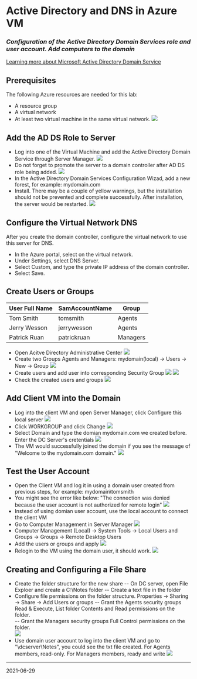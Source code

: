 # Active Directory and DNS in Azure VM 
### _Configuration of the Active Directory Domain Services role and user account. Add computers to the domain_

[Learning more about Microsoft Active Directory Domain Service ](https://docs.microsoft.com/en-us/windows-server/identity/ad-ds/get-started/virtual-dc/active-directory-domain-services-overview#:~:text=Active%20Directory%20stores%20information%20about%20objects%20on%20the,for%20a%20logical%2C%20hierarchical%20organization%20of%20directory%20information)

## Prerequisites
The following Azure resources are needed for this lab:
- A resource group
- A virtual network
- At least two virtual machine in the same virtual network.
![](https://raw.githubusercontent.com/patrick013/Blogs_Azure/main/Screenshot/Screenshot%202021-06-29%20131115.png?raw=true)
## Add the AD DS Role to Server
- Log into one of the Virtual Machine and add the Active Directory Domain Service through Server Manager. 
![](https://github.com/patrick013/Blogs_Azure/blob/main/Screenshot/Screenshot%202021-06-29%20131658.png?raw=true)
- Do not forget to promote the server to a domain controller after AD DS role being added.
![](https://github.com/patrick013/Blogs_Azure/blob/main/Screenshot/Screenshot%202021-06-29%20132033.png?raw=true)
- In the Active Directory Domain Services Configuration Wizad, add a new forest, for example: mydomain.com
- Install. There may be a couple of yellow warnings, but the installation should not be prevented and complete successfully. After installation, the server would be restarted.
![](https://github.com/patrick013/Blogs_Azure/blob/main/Screenshot/Screenshot%202021-06-29%20132547.png?raw=true)

## Configure the Virtual Network DNS
After you create the domain controller, configure the virtual network to use this server for DNS.
- In the Azure portal, select on the virtual network.
- Under Settings, select DNS Server.
- Select Custom, and type the private IP address of the domain controller.
- Select Save.

## Create Users or Groups
User Full Name | SamAccountName | Group
------ | ------|----------
Tom Smith      | tomsmith    | Agents
Jerry Wesson | jerrywesson   | Agents
Patrick Ruan      |    patrickruan   | Managers
- Open Acitve Directory Administrative Center
![](https://github.com/patrick013/Blogs_Azure/blob/main/Screenshot/Screenshot%202021-06-29%20134209.png?raw=true)
- Create two Groups Agents and Managers: mydomain(local) -> Users -> New -> Group
![](https://github.com/patrick013/Blogs_Azure/blob/main/Screenshot/Screenshot%202021-06-29%20170226.png?raw=true)
- Create users and add user into corresponding Security Group
![](https://github.com/patrick013/Blogs_Azure/blob/main/Screenshot/Screenshot%202021-06-29%20134420.png?raw=true)
![](https://github.com/patrick013/Blogs_Azure/blob/main/Screenshot/Screenshot%202021-06-29%20170427.png?raw=true)
- Check the created users and groups
![](https://raw.githubusercontent.com/patrick013/Blogs_Azure/main/Screenshot/Screenshot%202021-06-29%20134752.png?raw=true)

## Add Client VM into the Domain
- Log into the client VM and open Server Manager, click Configure this local server
![](https://github.com/patrick013/Blogs_Azure/blob/main/Screenshot/Screenshot%202021-06-29%20135419.png?raw=true)
- Click WORKGROUP and click Change
![](https://github.com/patrick013/Blogs_Azure/blob/main/Screenshot/Screenshot%202021-06-29%20141649.png?raw=true)
- Select Domain and type the domian mydomain.com we created before. Enter the DC Server's cretentials
![](https://github.com/patrick013/Blogs_Azure/blob/main/Screenshot/Screenshot%202021-06-29%20141834.png?raw=true)
- The VM would successfully joined the domain if you see the message of "Welcome to the mydomain.com domain."
![](https://github.com/patrick013/Blogs_Azure/blob/main/Screenshot/Screenshot%202021-06-29%20142606.png?raw=true)

## Test the User Account
- Open the Client VM and log it in using a domain user created from previous steps, for example: mydomain\tomsmith
- You might see the error like below: "The connection was denied because the user account is not authorized for remote login"
![](https://github.com/patrick013/Blogs_Azure/blob/main/Screenshot/Screenshot%202021-06-29%20143444.png?raw=true)
- Instead of using domian user account, use the local account to connect the client VM
- Go to Computer Management in Server Manager
![](https://github.com/patrick013/Blogs_Azure/blob/main/Screenshot/Screenshot%202021-06-29%20143822.png?raw=true)
- Computer Management (Local) -> System Tools -> Local Users and Groups -> Groups -> Remote Desktop Users
- Add the users or groups and apply
![](https://github.com/patrick013/Blogs_Azure/blob/main/Screenshot/Screenshot%202021-06-29%20144302.png?raw=true)
- Relogin to the VM using the domain user, it should work.
![](https://github.com/patrick013/Blogs_Azure/blob/main/Screenshot/Screenshot%202021-06-29%20144629.png?raw=true)

## Creating and Configuring a File Share
- Create the folder structure for the new share
-- On DC server, open File Exploer and create a C:\Notes folder
-- Create a text file in the folder
- Configure file permissions on the folder structure. Properties -> Sharing -> Share -> Add Users or groups
-- Grant the Agents security groups Read & Execute, List folder Contents and Read permissions on the folder.  
-- Grant the Managers security groups Full Control permissions on the folder.  
![](https://github.com/patrick013/Blogs_Azure/blob/main/Screenshot/Screenshot%202021-06-29%20174222.png?raw=true)
- Use domain user account to log into the client VM and go to "\\dcserver\Notes", you could see the txt file created. For Agents members, read-only. For Managers members, ready and write
![](https://github.com/patrick013/Blogs_Azure/blob/main/Screenshot/Screenshot%202021-06-29%20175435.png?raw=true)
---
2021-06-29